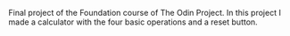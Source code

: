 Final project of the Foundation course of The Odin Project.
In this project I made a calculator with the four basic operations and a reset button.
